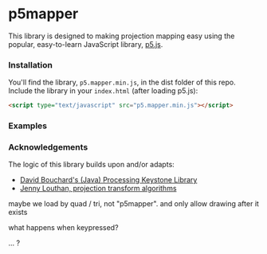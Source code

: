  
 
 # p5mapper

 This library is designed to making projection mapping easy using the popular, easy-to-learn JavaScript library, [p5.js](https://p5js.org/).

 ### Installation
 You'll find the library, `p5.mapper.min.js`, in the dist folder of this repo. Include the library in your `index.html` (after loading p5.js):

 ```html
 <script type="text/javascript" src="p5.mapper.min.js"></script>
 ```

### Examples

 
 ### Acknowledgements

 The logic of this library builds upon and/or adapts:
 * [David Bouchard's (Java) Processing Keystone Library](http://keystonep5.sourceforge.net/)
 * [Jenny Louthan, projection transform algorithms](https://github.com/jlouthan/perspective-transform) 




maybe we load by quad / tri, not "p5mapper". and only allow drawing after it exists

what happens when keypressed?

... ?